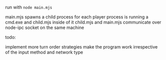 run with `node main.mjs`

main.mjs spawns a child process for each player
process is running a cmd.exe and child.mjs inside of it
child.mjs and main.mjs communicate over node-ipc socket on the same machine

todo:

implement more turn order strategies
make the program work irrespective of the input method and network type